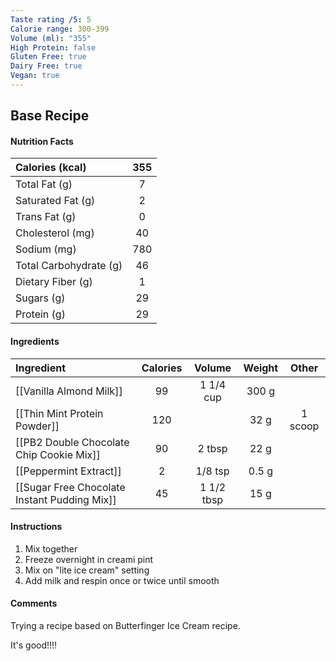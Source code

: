 ```yaml
---
Taste rating /5: 5
Calorie range: 300-399
Volume (ml): "355"
High Protein: false
Gluten Free: true
Dairy Free: true
Vegan: true
---
```

## Base Recipe
#### Nutrition Facts
| Calories (kcal)        | 355 |
| :--------------------- | :-: |
| Total Fat (g)          |  7  |
| Saturated Fat (g)      |  2  |
| Trans Fat (g)          |  0  |
| Cholesterol (mg)       | 40  |
| Sodium (mg)            | 780 |
| Total Carbohydrate (g) | 46  |
| Dietary Fiber (g)      |  1  |
| Sugars (g)             | 29  |
| Protein (g)            | 29  |
#### Ingredients
| Ingredient | Calories | Volume | Weight | Other |
| :-- | :--: | :--: | :--: | :--: |
| [[Vanilla Almond Milk]] | 99 | 1 1/4 cup | 300 g | |
| [[Thin Mint Protein Powder]] | 120 | | 32 g | 1 scoop |
| [[PB2 Double Chocolate Chip Cookie Mix]] | 90 | 2 tbsp | 22 g | |
| [[Peppermint Extract]] | 2 | 1/8 tsp | 0.5 g | |
| [[Sugar Free Chocolate Instant Pudding Mix]] | 45 | 1 1/2 tbsp | 15 g |  |
#### Instructions

1. Mix together
2. Freeze overnight in creami pint
3. Mix on "lite ice cream" setting
4. Add milk and respin once or twice until smooth

#### Comments

Trying a recipe based on Butterfinger Ice Cream recipe.

It's good!!!!
